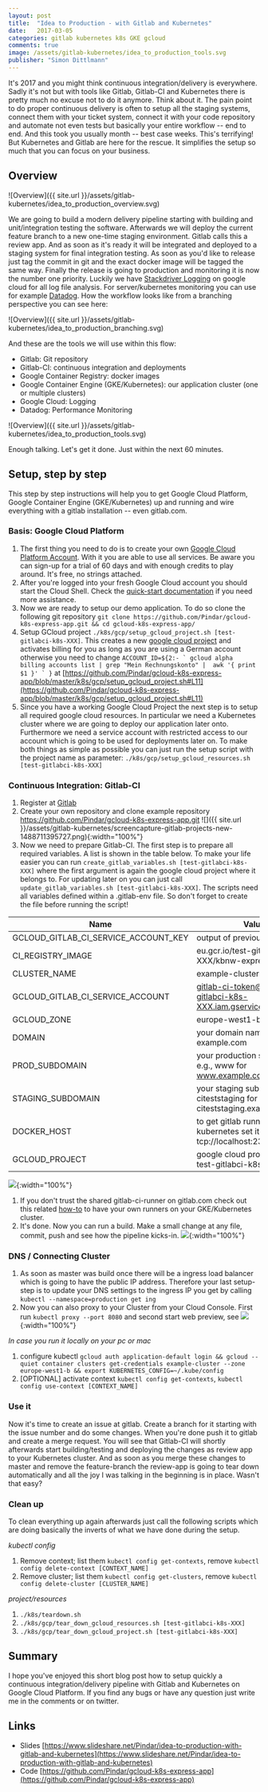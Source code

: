 ```yaml
---
layout: post
title:  "Idea to Production - with Gitlab and Kubernetes"
date:   2017-03-05
categories: gitlab kubernetes k8s GKE gcloud
comments: true
image: /assets/gitlab-kubernetes/idea_to_production_tools.svg
publisher: "Simon Dittlmann"
---
```


It's 2017 and you might think continuous integration/delivery is everywhere. Sadly it's not but with tools like Gitlab, Gitlab-CI and Kubernetes there is pretty much no excuse not to do it anymore. Think about it. The pain point to do proper continuous delivery is often to setup all the staging systems, connect them with your ticket system, connect it with your code repository and automate not even tests but basically your entire workflow -- end to end. And this took you usually month -- best case weeks. This's terrifying! But Kubernetes and Gitlab are here for the rescue. It simplifies the setup so much that you can focus on your business.

## Overview

![Overview]({{ site.url }}/assets/gitlab-kubernetes/idea_to_production_overview.svg)

We are going to build a modern delivery pipeline starting with building and unit/integration testing the software. Afterwards we will deploy the current feature branch to a new one-time staging environment. Gitlab calls this a review app. And as soon as it's ready it will be integrated and deployed to a staging system for final integration testing. As soon as you'd like to release just tag the commit in git and the exact docker image will be tagged the same way. Finally the release is going to production and monitoring it is now the number one priority. Luckily we have [Stackdriver Logging](https://cloud.google.com/logging/docs/) on google cloud for all log file analysis. For server/kubernetes monitoring you can use for example [Datadog](http://docs.datadoghq.com/integrations/kubernetes/). How the workflow looks like from a branching perspective you can see here:

![Overview]({{ site.url }}/assets/gitlab-kubernetes/idea_to_production_branching.svg)

And these are the tools we will use within this flow:

- Gitlab: Git repository
- Gitlab-CI: continuous integration and deployments
- Google Container Registry: docker images
- Google Container Engine (GKE/Kubernetes): our application cluster (one or multiple clusters)
- Google Cloud: Logging
- Datadog: Performance Monitoring

![Overview]({{ site.url }}/assets/gitlab-kubernetes/idea_to_production_tools.svg)

Enough talking. Let's get it done. Just within the next 60 minutes.

## Setup, step by step

This step by step instructions will help you to get Google Cloud Platform, Google Container Engine (GKE/Kubernetes) up and running and wire everything with a gitlab installation -- even gitlab.com.

### Basis: Google Cloud Platform

1. The first thing you need to do is to create your own [Google Cloud Platform Account](https://console.cloud.google.com). With it you are able to use all services. Be aware you can sign-up for a trial of 60 days and with enough credits to play around. It's free, no strings attached.
1. After you're logged into your fresh Google Cloud account you should start the Cloud Shell. Check the [quick-start documentation](https://cloud.google.com/shell/docs/quickstart) if you need more assistance.
1. Now we are ready to setup our demo application. To do so clone the following git repository `git clone https://github.com/Pindar/gcloud-k8s-express-app.git && cd gcloud-k8s-express-app/`
1. Setup GCloud project `./k8s/gcp/setup_gcloud_project.sh [test-gitlabci-k8s-XXX]`. This creates a new [google cloud project](https://cloud.google.com/resource-manager/docs/creating-managing-projects) and activates billing for you as long as you are using a German account otherwise you need to change ``ACCOUNT_ID=${2:- ` gcloud alpha billing accounts list | grep "Mein Rechnungskonto" |  awk '{ print $1 }' ` }`` at [https://github.com/Pindar/gcloud-k8s-express-app/blob/master/k8s/gcp/setup_gcloud_project.sh#L11](https://github.com/Pindar/gcloud-k8s-express-app/blob/master/k8s/gcp/setup_gcloud_project.sh#L11)
1. Since you have a working Google Cloud Project the next step is to setup all required google cloud resources. In particular we need a Kubernetes cluster where we are going to deploy our application later onto. Furthermore we need a service account with restricted access to our account which is going to be used for deployments later on. To make both things as simple as possible you can just run the setup script with the project name as parameter: `./k8s/gcp/setup_gcloud_resources.sh [test-gitlabci-k8s-XXX]`

### Continuous Integration: Gitlab-CI

1. Register at [Gitlab](https://gitlab.com/users/sign_in)
1. Create your own repository and clone example repository https://github.com/Pindar/gcloud-k8s-express-app.git ![]({{ site.url }}/assets/gitlab-kubernetes/screencapture-gitlab-projects-new-1488711395727.png){:width="100%"}
1. Now we need to prepare Gitlab-CI. The first step is to prepare all required variables. A list is shown in the table below. To make your life easier you can run `create_gitlab_variables.sh [test-gitlabci-k8s-XXX]` where the first argument is again the google cloud project where it belongs to. For updating later on you can just call `update_gitlab_variables.sh [test-gitlabci-k8s-XXX]`. The scripts need all variables defined within a .gitlab-env file. So don't forget to create the file before running the script!

| Name                                 | Value                                                                     |
|--------------------------------------|---------------------------------------------------------------------------|
| GCLOUD_GITLAB_CI_SERVICE_ACCOUNT_KEY | output of previous step                                                   |
| CI_REGISTRY_IMAGE                    | eu.gcr.io/test-gitlabci-k8s-XXX/kbnw-express-app                          |
| CLUSTER_NAME                         | example-cluster                                                           |
| GCLOUD_GITLAB_CI_SERVICE_ACCOUNT     | gitlab-ci-token@test-gitlabci-k8s-XXX.iam.gserviceaccount.com             |
| GCLOUD_ZONE                          | europe-west1-b                                                            |
| DOMAIN                               | your domain name, e.g., example.com                                       |
| PROD_SUBDOMAIN                       | your production subdomain, e.g., www for www.example.com                  |
| STAGING_SUBDOMAIN                    | your staging subdomain, e.g., citeststaging for citeststaging.example.com |
| DOCKER_HOST                          | to get gitlab runner working on kubernetes set it to tcp://localhost:2375 |
| GCLOUD_PROJECT                       | google cloud project id, e.g., test-gitlabci-k8s-XXX                      |

![](https://raw.githubusercontent.com/Pindar/gcloud-k8s-express-app/master/doc/images/gitlab_secret_variables_section.png){:width="100%"}

1. If you don't trust the shared gitlab-ci-runner on gitlab.com check out this related [how-to](https://github.com/Pindar/gcloud-k8s-express-app/blob/master/k8s/gitlab-ci-runner/README.md) to have your own runners on your GKE/Kubernetes cluster.
1. It's done. Now you can run a build. Make a small change at any file, commit, push and see how the pipeline kicks-in. ![](https://raw.githubusercontent.com/Pindar/gcloud-k8s-express-app/master/doc/images/gitlab_pipeline.png){:width="100%"}

### DNS / Connecting Cluster

1. As soon as master was build once there will be a ingress load balancer which is going to have the public IP address. Therefore your last setup-step is to update your DNS settings to the ingress IP you get by calling `kubectl --namespace=production get ing`
1. Now you can also proxy to your Cluster from your Cloud Console. First run `kubectl proxy --port 8080` and second start web preview, see ![](https://raw.githubusercontent.com/Pindar/gcloud-k8s-express-app/master/doc/images/web_preview.png){:width="100%"}

*In case you run it locally on your pc or mac*

1. configure kubectl `gcloud auth application-default login && gcloud --quiet container clusters get-credentials example-cluster --zone europe-west1-b && export KUBERNETES_CONFIG=~/.kube/config`
1. [OPTIONAL] activate context `kubectl config get-contexts`, `kubectl config use-context [CONTEXT_NAME]`


### Use it

Now it's time to create an issue at gitlab. Create a branch for it starting with the issue number and do some changes. When you're done push it to gitlab and create a merge request. You will see that Gitlab-CI will shortly afterwards start building/testing and deploying the changes as review app to your Kubernetes cluster. And as soon as you merge these changes to master and remove the feature-branch the review-app is going to tear down automatically and all the joy I was talking in the beginning is in place. Wasn't that easy?


### Clean up

To clean everything up again afterwards just call the following scripts which are doing basically the inverts of what we have done during the setup.

*kubectl config*

1. Remove context; list them `kubectl config get-contexts`, remove `kubectl config delete-context [CONTEXT_NAME]`
1. Remove cluster; list them `kubectl config get-clusters`, remove `kubectl config delete-cluster [CLUSTER_NAME]`

*project/resources*

1. `./k8s/teardown.sh`
1. `./k8s/gcp/tear_down_gcloud_resources.sh [test-gitlabci-k8s-XXX]`
1. `./k8s/gcp/tear_down_gcloud_project.sh [test-gitlabci-k8s-XXX]`

## Summary

I hope you've enjoyed this short blog post how to setup quickly a continuous integration/delivery pipeline with Gitlab and Kubernetes on Google Cloud Platform. If you find any bugs or have any question just write me in the comments or on twitter.

## Links

- Slides [https://www.slideshare.net/Pindar/idea-to-production-with-gitlab-and-kubernetes](https://www.slideshare.net/Pindar/idea-to-production-with-gitlab-and-kubernetes)
- Code [https://github.com/Pindar/gcloud-k8s-express-app](https://github.com/Pindar/gcloud-k8s-express-app)

